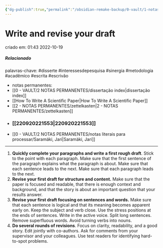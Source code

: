 ```yaml
---
{"dg-publish":true,"permalink":"/obsidian-remake-backup/0-vault/1-notas-literais/insight-pensamento-e-meditacao/write-and-revise-your-draft/","tags":["disserte","interessesdepesquisa","sinergia","metodologia","acadêmico","escrita","escrivão"],"dgHomeLink":true,"dgShowLocalGraph":true,"dgShowFileTree":true,"dgEnableSearch":true,"noteIcon":""}
---
```


# Write and revise your draft
criado em: 01:43 2022-10-19

##### Relacionado
palavras-chave: #disserte #interessesdepesquisa #sinergia #metodologia #acadêmico #escrita #escrivão 
- notas permanentes: 
- [[0 - VAULT/2 NOTAS PERMANENTES/dissertação index\|dissertação index]]
- [[How To Write A Scientific Paper\|How To Write A Scientific Paper]]
- [[2 - NOTAS PERMANENTES/zettelkasten\|2 - NOTAS PERMANENTES/zettelkasten]]
- ### [[220920221553\|220920221553]]
- [[0 - VAULT/2 NOTAS PERMANENTES/notas literais para processar/Saramäki, Jari\|Saramäki, Jari]]

---
1. **Quickly complete your paragraphs and write a first rough draft**. Stick to the point with each paragraph. Make sure that the first sentence of the paragraph explains what the paragraph is about. Make sure that each sentence leads to the next. Make sure that each paragraph leads to the next. 
2. **Revise your first draft for structure and content.** Make sure that the paper is focused and readable, that there is enough context and background, and that the story is about an important question that your results answer. 
3. **Revise your first draft focusing on sentences and words.** Make sure that each sentence is logical and that its meaning becomes apparent early on. Keep the subject and verb close. Use the stress positions at the ends of sentences. Write in the active voice. Split long sentences. Remove superfluous words. Avoid turning verbs into nouns. 
4. **Do several rounds of revisions**. Focus on clarity, readability, and a good story. Edit jointly with co-authors. Ask for comments from your supervisor and your colleagues. Use test readers for identifying hard-to-spot problems. 

